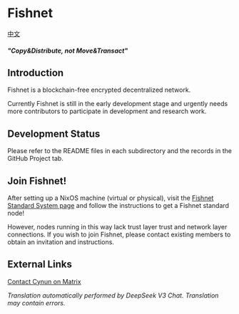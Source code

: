 # Fishnet

[中文](../readme.md)

#### *"Copy&Distribute, not Move&Transact"*

## Introduction

Fishnet is a blockchain-free encrypted decentralized network.

Currently Fishnet is still in the early development stage and urgently needs more contributors to participate in development and research work.

## Development Status

Please refer to the README files in each subdirectory and the records in the GitHub Project tab.

## Join Fishnet!

After setting up a NixOS machine (virtual or physical), visit the [Fishnet Standard System page](https://github.com/Cynun/Fishnet-StandardSystem) and follow the instructions to get a Fishnet standard node!

However, nodes running in this way lack trust layer trust and network layer connections. If you wish to join Fishnet, please contact existing members to obtain an invitation and instructions.

## External Links

[Contact Cynun on Matrix](https://matrix.to/#/@cynun:matrix.org)

*Translation automatically performed by DeepSeek V3 Chat. Translation may contain errors.*
